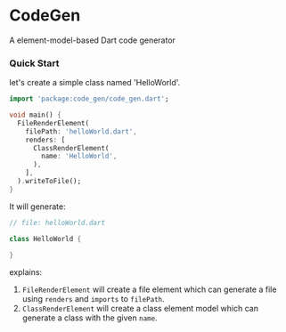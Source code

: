 # CodeGen
A element-model-based Dart code generator

### Quick Start
let's create a simple class named 'HelloWorld'.

```dart
import 'package:code_gen/code_gen.dart';

void main() {
  FileRenderElement(
    filePath: 'helloWorld.dart',
    renders: [
      ClassRenderElement(
        name: 'HelloWorld',
      ),
    ],
  ).writeToFile();
}
```

It will generate:
```dart
// file: helloWorld.dart

class HelloWorld {
  
}
```

explains:
1. `FileRenderElement` will create a file element which can generate a file using `renders` and `imports` to `filePath`.
1. `ClassRenderElement` will create a class element model which can generate a class with the given `name`.